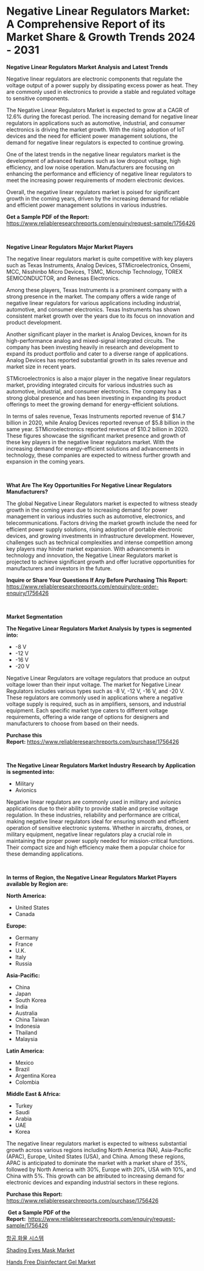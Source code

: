<p><h1>Negative Linear Regulators Market: A Comprehensive Report of its Market Share & Growth Trends 2024 - 2031</h1></p><p><strong>Negative Linear Regulators Market Analysis and Latest Trends</strong></p>
<p><p>Negative linear regulators are electronic components that regulate the voltage output of a power supply by dissipating excess power as heat. They are commonly used in electronics to provide a stable and regulated voltage to sensitive components.</p><p>The Negative Linear Regulators Market is expected to grow at a CAGR of 12.6% during the forecast period. The increasing demand for negative linear regulators in applications such as automotive, industrial, and consumer electronics is driving the market growth. With the rising adoption of IoT devices and the need for efficient power management solutions, the demand for negative linear regulators is expected to continue growing.</p><p>One of the latest trends in the negative linear regulators market is the development of advanced features such as low dropout voltage, high efficiency, and low noise operation. Manufacturers are focusing on enhancing the performance and efficiency of negative linear regulators to meet the increasing power requirements of modern electronic devices.</p><p>Overall, the negative linear regulators market is poised for significant growth in the coming years, driven by the increasing demand for reliable and efficient power management solutions in various industries.</p></p>
<p><strong>Get a Sample PDF of the Report:&nbsp;</strong> <a href="https://www.reliableresearchreports.com/enquiry/request-sample/1756426">https://www.reliableresearchreports.com/enquiry/request-sample/1756426</a></p>
<p>&nbsp;</p>
<p><strong>Negative Linear Regulators Major Market Players</strong></p>
<p><p>The negative linear regulators market is quite competitive with key players such as Texas Instruments, Analog Devices, STMicroelectronics, Onsemi, MCC, Nisshinbo Micro Devices, TSMC, Microchip Technology, TOREX SEMICONDUCTOR, and Renesas Electronics.</p><p>Among these players, Texas Instruments is a prominent company with a strong presence in the market. The company offers a wide range of negative linear regulators for various applications including industrial, automotive, and consumer electronics. Texas Instruments has shown consistent market growth over the years due to its focus on innovation and product development.</p><p>Another significant player in the market is Analog Devices, known for its high-performance analog and mixed-signal integrated circuits. The company has been investing heavily in research and development to expand its product portfolio and cater to a diverse range of applications. Analog Devices has reported substantial growth in its sales revenue and market size in recent years.</p><p>STMicroelectronics is also a major player in the negative linear regulators market, providing integrated circuits for various industries such as automotive, industrial, and consumer electronics. The company has a strong global presence and has been investing in expanding its product offerings to meet the growing demand for energy-efficient solutions.</p><p>In terms of sales revenue, Texas Instruments reported revenue of $14.7 billion in 2020, while Analog Devices reported revenue of $5.8 billion in the same year. STMicroelectronics reported revenue of $10.2 billion in 2020. These figures showcase the significant market presence and growth of these key players in the negative linear regulators market. With the increasing demand for energy-efficient solutions and advancements in technology, these companies are expected to witness further growth and expansion in the coming years.</p></p>
<p>&nbsp;</p>
<p><strong>What Are The Key Opportunities For Negative Linear Regulators Manufacturers?</strong></p>
<p><p>The global Negative Linear Regulators market is expected to witness steady growth in the coming years due to increasing demand for power management in various industries such as automotive, electronics, and telecommunications. Factors driving the market growth include the need for efficient power supply solutions, rising adoption of portable electronic devices, and growing investments in infrastructure development. However, challenges such as technical complexities and intense competition among key players may hinder market expansion. With advancements in technology and innovation, the Negative Linear Regulators market is projected to achieve significant growth and offer lucrative opportunities for manufacturers and investors in the future.</p></p>
<p><strong>Inquire or Share Your Questions If Any Before Purchasing This Report:</strong> <a href="https://www.reliableresearchreports.com/enquiry/pre-order-enquiry/1756426">https://www.reliableresearchreports.com/enquiry/pre-order-enquiry/1756426</a></p>
<p>&nbsp;</p>
<p><strong>Market Segmentation</strong></p>
<p><strong>The Negative Linear Regulators Market Analysis by types is segmented into:</strong></p>
<p><ul><li>-8 V</li><li>-12 V</li><li>-16 V</li><li>-20 V</li></ul></p>
<p><p>Negative Linear Regulators are voltage regulators that produce an output voltage lower than their input voltage. The market for Negative Linear Regulators includes various types such as -8 V, -12 V, -16 V, and -20 V. These regulators are commonly used in applications where a negative voltage supply is required, such as in amplifiers, sensors, and industrial equipment. Each specific market type caters to different voltage requirements, offering a wide range of options for designers and manufacturers to choose from based on their needs.</p></p>
<p><strong>Purchase this Report:&nbsp;</strong><a href="https://www.reliableresearchreports.com/purchase/1756426">https://www.reliableresearchreports.com/purchase/1756426</a></p>
<p>&nbsp;</p>
<p><strong>The Negative Linear Regulators Market Industry Research by Application is segmented into:</strong></p>
<p><ul><li>Military</li><li>Avionics</li></ul></p>
<p><p>Negative linear regulators are commonly used in military and avionics applications due to their ability to provide stable and precise voltage regulation. In these industries, reliability and performance are critical, making negative linear regulators ideal for ensuring smooth and efficient operation of sensitive electronic systems. Whether in aircrafts, drones, or military equipment, negative linear regulators play a crucial role in maintaining the proper power supply needed for mission-critical functions. Their compact size and high efficiency make them a popular choice for these demanding applications.</p></p>
<p>&nbsp;</p>
<p><strong>In terms of Region, the Negative Linear Regulators Market Players available by Region are:</strong></p>
<p>
    <p> <strong> North America: </strong>
        <ul>
            <li>United States</li>
            <li>Canada</li>
        </ul>
        </p> 
    <p> <strong> Europe: </strong>
        <ul>
            <li>Germany</li>
            <li>France</li>
            <li>U.K.</li>
            <li>Italy</li>
            <li>Russia</li>
        </ul>
        </p> 
    <p> <strong> Asia-Pacific: </strong>
        <ul>
            <li>China</li>
            <li>Japan</li>
            <li>South Korea</li>
            <li>India</li>
            <li>Australia</li>
            <li>China Taiwan</li>
            <li>Indonesia</li>
            <li>Thailand</li>
            <li>Malaysia</li>
        </ul>
        </p> 
    <p> <strong> Latin America: </strong>
        <ul>
            <li>Mexico</li>
            <li>Brazil</li>
            <li>Argentina Korea</li>
            <li>Colombia</li>
        </ul>
        </p> 
    <p> <strong> Middle East & Africa: </strong>
        <ul>
            <li>Turkey</li>
            <li>Saudi</li>
            <li>Arabia</li>
            <li>UAE</li>
            <li>Korea</li>
        </ul>
    </p>
    </p>
<p><p>The negative linear regulators market is expected to witness substantial growth across various regions including North America (NA), Asia-Pacific (APAC), Europe, United States (USA), and China. Among these regions, APAC is anticipated to dominate the market with a market share of 35%, followed by North America with 30%, Europe with 20%, USA with 10%, and China with 5%. This growth can be attributed to increasing demand for electronic devices and expanding industrial sectors in these regions.</p></p>
<p><strong>Purchase this Report: </strong><a href="https://www.reliableresearchreports.com/purchase/1756426">https://www.reliableresearchreports.com/purchase/1756426</a></p>
<p>&nbsp;<strong>Get a Sample PDF of the Report:&nbsp;&nbsp;</strong><a href="https://www.reliableresearchreports.com/enquiry/request-sample/1756426">https://www.reliableresearchreports.com/enquiry/request-sample/1756426</a></p>
<p><strong></strong></p>
<p><p><a href="https://medium.com/@brisamorar2023/%EB%B9%84%ED%96%89-%ED%99%94%EB%AC%BC-%EC%8B%9C%EC%8A%A4%ED%85%9C-%EC%8B%9C%EC%9E%A5-%EC%9D%B8%EC%82%AC%EC%9D%B4%ED%8A%B8-%EC%8B%9C%EC%9E%A5-%EB%8F%99%ED%96%A5-%EC%84%B1%EC%9E%A5-2024%EB%85%84%EB%B6%80%ED%84%B0-2031%EB%85%84%EA%B9%8C%EC%A7%80-%EC%98%88%EC%B8%A1%EB%90%9C-%EA%B2%83-ef82de994a8e">항공 화물 시스템</a></p><p><a href="https://github.com/myacatherineblakecaczo9vcsw/Market-Research-Report-List-2/blob/main/shading-eyes-mask-market.md">Shading Eyes Mask Market</a></p><p><a href="https://github.com/irfadac/Market-Research-Report-List-2/blob/main/hands-free-disinfectant-gel-market.md">Hands Free Disinfectant Gel Market</a></p></p>